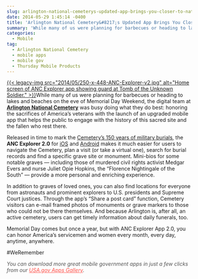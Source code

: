 ```yaml
---
slug: arlington-national-cemeterys-updated-app-brings-you-closer-to-nations-fallen-veterans
date: 2014-05-29 1:45:14 -0400
title: 'Arlington National Cemetery&#8217;s Updated App Brings You Closer to Nation&#8217;s Fallen Veterans'
summary: 'While many of us were planning for barbecues or heading to lakes and beaches on the eve of Memorial Day Weekend,  the digital team at Arlington National Cemetery was busy doing what they do best:  honoring the sacrifices of America&#8217;s'
categories:
  - Mobile
tag:
  - Arlington National Cemetery
  - mobile apps
  - mobile gov
  - Thursday Mobile Products
---
```


[{{< legacy-img src="2014/05/250-x-448-ANC-Explorer-v2.jpg" alt="Home screen of ANC Explorer app showing guard at Tomb of the Unknown Soldier." >}}](https://s3.amazonaws.com/digitalgov/legacy-img/2014/05/250-x-448-ANC-Explorer-v2.jpg)While many of us were planning for barbecues or heading to lakes and beaches on the eve of Memorial Day Weekend,  the digital team at [**Arlington National Cemetery**](http://www.arlingtoncemetery.mil/Default.aspx) was busy doing what they do best:  honoring the sacrifices of America&#8217;s veterans with the launch of an upgraded mobile app that helps the public to engage with the history of this sacred site and the fallen who rest there.

Released in time to mark the [Cemetery&#8217;s 150 years of military burials](http://www.arlingtoncemetery.mil/History/Default.aspx), the **ANC Explorer 2.0** for [iOS](https://itunes.apple.com/us/app/anc-explorer/id562937243?mt=8) and [Android](https://play.google.com/store/apps/details?id=mil.anc.mobile.android.ext) makes it much easier for users to navigate the Cemetery, plan a visit (or take a virtual one),  search for burial records and find a specific grave site or monument.  Mini-bios for some notable graves — including those of murdered civil rights activist Medgar Evers and nurse Juliet Opie Hopkins, the &#8220;Florence Nightingale of the South&#8221; — provide a more personal and enriching experience.

In addition to graves of loved ones, you can also find locations for everyone from astronauts and prominent explorers to U.S. presidents and Supreme Court justices. Through the app&#8217;s &#8220;Share a post card&#8221; function, Cemetery visitors can e-mail framed photos of monuments or grave markers to those who could not be there themselves. And because Arlington is, after all, an active cemetery, users can get timely information about daily funerals, too.

Memorial Day comes but once a year, but with ANC Explorer App 2.0, you can honor America&#8217;s servicemen and women every month, every day, anytime, anywhere.

#WeRemember

<em style="color: #555555"> You can download more great mobile government apps in just a few clicks from our <a style="color: #ff5049" href="http://apps.usa.gov/">USA.gov Apps Gallery</a>.</em>